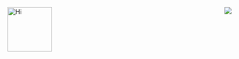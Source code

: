 <img src="https://emojis.slackmojis.com/emojis/images/1588866973/8934/hellokittydance.gif?1588866973" alt="Hi" width="100" /><img src="https://gpvc.arturio.dev/0x219" align="right" />
